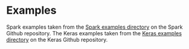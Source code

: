 # Examples

Spark examples taken from the [Spark examples directory][spark-examples] on the Spark Github repository.  The Keras examples taken from the [Keras examples directory][keras-examples] on the Keras Github repository.


[keras-examples]: https://github.com/keras-team/keras/tree/master/examples
[spark-examples]: https://github.com/apache/spark/tree/master/examples/src/main/python
